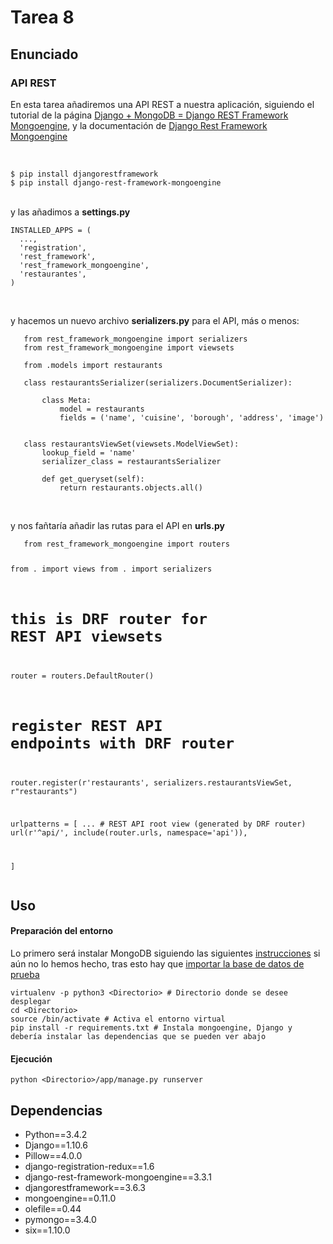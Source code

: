 # Tarea 8
## Enunciado
<h3>API REST</h3>
<p>
   En esta tarea añadiremos una API REST a nuestra aplicación, siguiendo el tutorial de la página
   <a href="https://medium.com/@vasjaforutube/django-mongodb-django-rest-framework-mongoengine-ee4eb5857b9a">Django + MongoDB = Django REST Framework Mongoengine</a>,
   y la documentación de <a href="https://github.com/umutbozkurt/django-rest-framework-mongoengine">Django Rest Framework Mongoengine</a>
</p>

<br />
<div class="highlight"><pre><code class="language-bash" data-lang="bash">$ pip install djangorestframework
$ pip install django-rest-framework-mongoengine
</code></pre></div>
<br />
y las añadimos a <b>settings.py</b>
<pre>
<code class="language-python" data-lang="python"><span class="n">INSTALLED_APPS</span> <span class="o">=</span> <span class="p">(</span>
  <span class="s">...</span><span class="p">,</span>
  <span class="s">'registration'</span><span class="p">,</span>
  <span class="s">'rest_framework'</span><span class="p">,</span>
  <span class="s">'rest_framework_mongoengine'</span><span class="p">,</span>
  <span class="s">'restaurantes'</span><span class="p">,</span>
<span class="p">)</span></code>
</pre>
<br />

y hacemos un nuevo archivo <b>serializers.py</b> para el API, más o menos:
<pre><code class="language-python" data-lang="python">   from rest_framework_mongoengine import serializers
   from rest_framework_mongoengine import viewsets

   from .models import restaurants

   class restaurantsSerializer(serializers.DocumentSerializer):

       class Meta:
           model = restaurants
           fields = ('name', 'cuisine', 'borough', 'address', 'image')


   class restaurantsViewSet(viewsets.ModelViewSet):
       lookup_field = 'name'
       serializer_class = restaurantsSerializer

       def get_queryset(self):
           return restaurants.objects.all()

</code></pre>

<br />
y nos fañtaría añadir las rutas para el API en <b>urls.py</b>
<pre><code class="language-python" data-lang="python">   from rest_framework_mongoengine import routers

   from . import views
   from . import serializers

   # this is DRF router for REST API viewsets
   router = routers.DefaultRouter()

   # register REST API endpoints with DRF router
   router.register(r'restaurants', serializers.restaurantsViewSet, r"restaurants")


   urlpatterns = [
            ...
              # REST API root view (generated by DRF router)
              url(r'^api/', include(router.urls, namespace='api')),

   ]
</code></pre>

## Uso
#### Preparación del entorno
Lo primero será instalar MongoDB siguiendo las siguientes [instrucciones](https://docs.mongodb.com/getting-started/shell/installation/) si aún no lo hemos hecho, tras esto hay que [importar la base de datos de prueba](https://docs.mongodb.com/getting-started/python/import-data/)

```
virtualenv -p python3 <Directorio> # Directorio donde se desee desplegar
cd <Directorio>
source /bin/activate # Activa el entorno virtual
pip install -r requirements.txt # Instala mongoengine, Django y debería instalar las dependencias que se pueden ver abajo

```

#### Ejecución
```
python <Directorio>/app/manage.py runserver
```

## Dependencias
- Python==3.4.2
- Django==1.10.6
- Pillow==4.0.0
- django-registration-redux==1.6
- django-rest-framework-mongoengine==3.3.1
- djangorestframework==3.6.3
- mongoengine==0.11.0
- olefile==0.44
- pymongo==3.4.0
- six==1.10.0
